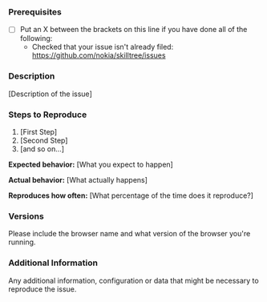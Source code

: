 <!--

Have you read the Code of Conduct? By filing an Issue, you are expected to comply with it, including treating everyone with respect: https://github.com/nokia/skilltree/blob/master/CODE_OF_CONDUCT.md



-->

### Prerequisites

* [ ] Put an X between the brackets on this line if you have done all of the following:
    * Checked that your issue isn't already filed: https://github.com/nokia/skilltree/issues

### Description

[Description of the issue]

### Steps to Reproduce

1. [First Step]
2. [Second Step]
3. [and so on...]

**Expected behavior:** [What you expect to happen]

**Actual behavior:** [What actually happens]

**Reproduces how often:** [What percentage of the time does it reproduce?]

### Versions

Please include the browser name and what version of the browser you're running.

### Additional Information

Any additional information, configuration or data that might be necessary to reproduce the issue.
